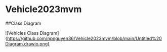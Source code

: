 # Vehicle2023mvm

##Class Diagram

![Vehicles Class Diagram]{https://github.com/npnguyen36/Vehicle2023mvm/blob/main/Untitled%20Diagram.drawio.png}
